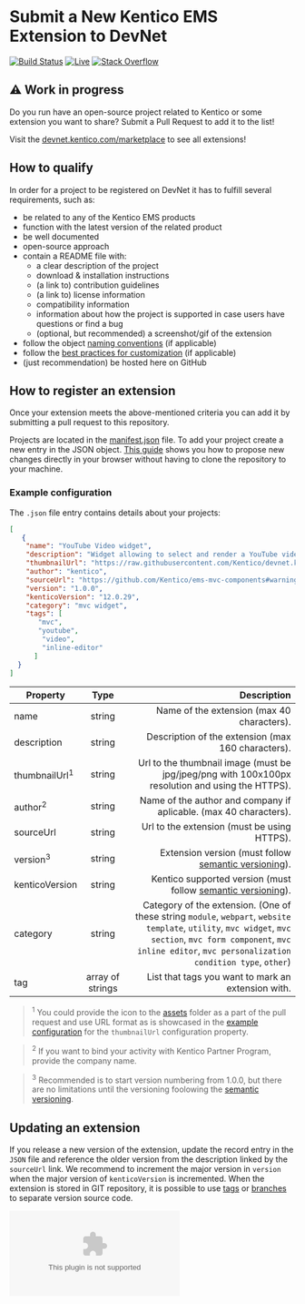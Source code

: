 # Submit a New Kentico EMS Extension to DevNet

[![Build Status](https://api.travis-ci.com/Kentico/devnet.kentico.com.svg?branch=master)](https://travis-ci.com/Kentico/devnet.kentico.com)
[![Live](https://img.shields.io/badge/live-brightgreen.svg)](https://devnet.kentico.com/marketplace)
[![Stack Overflow](https://img.shields.io/badge/Stack%20Overflow-ASK%20NOW-FE7A16.svg?logo=stackoverflow&logoColor=white)](https://stackoverflow.com/tags/kentico)

## :warning: Work in progress

Do you run have an open-source project related to Kentico or some extension you want to share? Submit a Pull Request to add it to the list!

Visit the [devnet.kentico.com/marketplace](https://devnet.kentico.com/marketplace) to see all extensions!

## How to qualify

In order for a project to be registered on DevNet it has to fulfill several requirements, such as:

- be related to any of the Kentico EMS products
- function with the latest version of the related product
- be well documented
- open-source approach
- contain a README file with:
  - a clear description of the project
  - download & installation instructions
  - (a link to) contribution guidelines
  - (a link to) license information
  - compatibility information
  - information about how the project is supported in case users have questions or find a bug
  - (optional, but recommended) a screenshot/gif of the extension
- follow the object [naming conventions](https://docs.kentico.com/k12sp/custom-development/creating-custom-modules/creating-installation-packages-for-modules#Creatinginstallationpackagesformodules-Conventionsfordatabaseobjects) (if applicable)
- follow the [best practices for customization](https://docs.kentico.com/k12sp/custom-development/best-practices-for-customization) (if applicable)
- (just recommendation) be hosted here on GitHub

## How to register an extension

Once your extension meets the above-mentioned criteria you can add it by submitting a pull request to this repository.

Projects are located in the [manifest.json](https://github.com/Kentico/devnet.kentico.com/blob/master/marketplace/manifest.json) file. To add your project create a new entry in the JSON object. [This guide](https://help.github.com/en/articles/editing-files-in-another-users-repository) shows you how to propose new changes directly in your browser without having to clone the repository to your machine.

### Example configuration

The `.json` file entry contains details about your projects:

```json
[
   {
    "name": "YouTube Video widget",
    "description": "Widget allowing to select and render a YouTube video on site.",
    "thumbnailUrl": "https://raw.githubusercontent.com/Kentico/devnet.kentico.com/master/marketplace/assets/kentico-icon.png",
    "author": "kentico",
    "sourceUrl": "https://github.com/Kentico/ems-mvc-components#warning-this-repo-is-in-development",
    "version": "1.0.0",
    "kenticoVersion": "12.0.29",
    "category": "mvc widget",
    "tags": [
       "mvc",
       "youtube",
        "video",
        "inline-editor"
      ]
  }
]
```

| Property        | Type | Description|
| ------------- |:-------------:| -----:|
| name      | string | Name of the extension (max 40 characters).|
| description      | string | Description of the extension (max 160 characters).|
| thumbnailUrl<sup>1</sup>      | string | Url to the thumbnail image (must be jpg/jpeg/png with 100x100px resolution and using the HTTPS). |
| author<sup>2</sup>      | string | Name of the author and company if aplicable. (max 40 characters).|
| sourceUrl      | string | Url to the extension (must be using HTTPS).|
| version<sup>3</sup>      | string | Extension version (must follow [semantic versioning](http://semver.org)).|
| kenticoVersion      | string | Kentico supported version (must follow [semantic versioning](http://semver.org)).|
| category      | string | Category of the extension. (One of these string `module`, `webpart`, `website template`, `utility`, `mvc widget`, `mvc section`, `mvc form component`, `mvc inline editor`, `mvc personalization condition type`, `other`)|
| tag      | array of strings | List that tags you want to mark an extension with.|

> <sup>1</sup> You could provide the icon to the [assets](/marketplace/assets) folder as a part of the pull request and use URL format as is showcased in the [example configuration](#example-configuration) for the `thumbnailUrl` configuration property.

> <sup>2</sup> If you want to bind your activity with Kentico Partner Program, provide the company name.

> <sup>3</sup> Recommended is to start version numbering from 1.0.0, but there are no limitations until the versioning foolowing the [semantic versioning](http://semver.org).


## Updating an extension

If you release a new version of the extension, update the record entry in the `JSON` file and reference the older version from the description linked by the `sourceUrl` link. We recommend to increment the major version in `version` when the major version of `kenticoVersion` is incremented. When the extension is stored in GIT repository, it is possible to use [tags](https://git-scm.com/book/en/v2/Git-Basics-Tagging) or [branches](https://git-scm.com/docs/git-branch) to separate version source code.

![Analytics](https://kentico-ga-beacon.azurewebsites.net/api/UA-69014260-4/Kentico/devnet.kentico.com?pixel)
